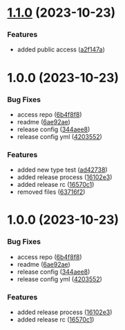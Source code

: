 # [1.1.0](https://github.com/gpuente/design-system/compare/v1.0.0...v1.1.0) (2023-10-23)


### Features

* added public access ([a2f147a](https://github.com/gpuente/design-system/commit/a2f147aeae4964b6c4962fecf09182de6da1957e))

# 1.0.0 (2023-10-23)


### Bug Fixes

* access repo ([6b4f8f8](https://github.com/gpuente/design-system/commit/6b4f8f8e98fee9e8a93281ea35b535426e18e5d4))
* readme ([6ae92ae](https://github.com/gpuente/design-system/commit/6ae92aee4a90fbec096b93bfd73a23d0f378d9b1))
* release config ([344aee8](https://github.com/gpuente/design-system/commit/344aee8630bc66b7edcf5fb9f9c49a92779f915d))
* release config yml ([4203552](https://github.com/gpuente/design-system/commit/420355283d465b9383a5fa3fa0dab52901f06a4f))


### Features

* added new type test ([ad42738](https://github.com/gpuente/design-system/commit/ad42738026fe547fc1b0cca7a481c0576ca62e58))
* added release process ([16102e3](https://github.com/gpuente/design-system/commit/16102e3550c4d126a287c923f77f2c05292b5e13))
* added release rc ([16570c1](https://github.com/gpuente/design-system/commit/16570c152d22772706d38c7528262239f6c663aa))
* removed files ([63716f2](https://github.com/gpuente/design-system/commit/63716f28a3a642238456525464073a02cf6ca01f))

# 1.0.0 (2023-10-23)


### Bug Fixes

* access repo ([6b4f8f8](https://github.com/gpuente/design-system/commit/6b4f8f8e98fee9e8a93281ea35b535426e18e5d4))
* readme ([6ae92ae](https://github.com/gpuente/design-system/commit/6ae92aee4a90fbec096b93bfd73a23d0f378d9b1))
* release config ([344aee8](https://github.com/gpuente/design-system/commit/344aee8630bc66b7edcf5fb9f9c49a92779f915d))
* release config yml ([4203552](https://github.com/gpuente/design-system/commit/420355283d465b9383a5fa3fa0dab52901f06a4f))


### Features

* added release process ([16102e3](https://github.com/gpuente/design-system/commit/16102e3550c4d126a287c923f77f2c05292b5e13))
* added release rc ([16570c1](https://github.com/gpuente/design-system/commit/16570c152d22772706d38c7528262239f6c663aa))

